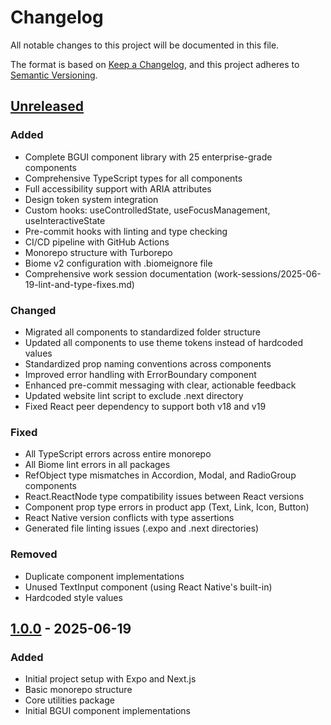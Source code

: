 # Changelog

All notable changes to this project will be documented in this file.

The format is based on [Keep a Changelog](https://keepachangelog.com/en/1.0.0/),
and this project adheres to [Semantic Versioning](https://semver.org/spec/v2.0.0.html).

## [Unreleased]

### Added
- Complete BGUI component library with 25 enterprise-grade components
- Comprehensive TypeScript types for all components
- Full accessibility support with ARIA attributes
- Design token system integration
- Custom hooks: useControlledState, useFocusManagement, useInteractiveState
- Pre-commit hooks with linting and type checking
- CI/CD pipeline with GitHub Actions
- Monorepo structure with Turborepo
- Biome v2 configuration with .biomeignore file
- Comprehensive work session documentation (work-sessions/2025-06-19-lint-and-type-fixes.md)

### Changed
- Migrated all components to standardized folder structure
- Updated all components to use theme tokens instead of hardcoded values
- Standardized prop naming conventions across components
- Improved error handling with ErrorBoundary component
- Enhanced pre-commit messaging with clear, actionable feedback
- Updated website lint script to exclude .next directory
- Fixed React peer dependency to support both v18 and v19

### Fixed
- All TypeScript errors across entire monorepo
- All Biome lint errors in all packages
- RefObject type mismatches in Accordion, Modal, and RadioGroup components
- React.ReactNode type compatibility issues between React versions
- Component prop type errors in product app (Text, Link, Icon, Button)
- React Native version conflicts with type assertions
- Generated file linting issues (.expo and .next directories)

### Removed
- Duplicate component implementations
- Unused TextInput component (using React Native's built-in)
- Hardcoded style values

## [1.0.0] - 2025-06-19

### Added
- Initial project setup with Expo and Next.js
- Basic monorepo structure
- Core utilities package
- Initial BGUI component implementations

[Unreleased]: https://github.com/braingame-com/braingame/compare/v1.0.0...HEAD
[1.0.0]: https://github.com/braingame-com/braingame/releases/tag/v1.0.0
